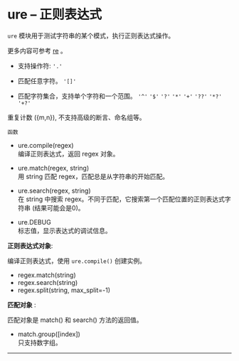 # **ure** – 正则表达式
`ure` 模块用于测试字符串的某个模式，执行正则表达式操作。

更多内容可参考 [re](https://docs.python.org/3/library/re.html?highlight=re#module-re)  。

- 支持操作符:
  ``'.'``

- 匹配任意字符。
  ``'[]'``

- 匹配字符集合，支持单个字符和一个范围。
  ``'^'``
  ``'$'``
  ``'?'``
  ``'*'``
  ``'+'``
  ``'??'``
  ``'*?'``
  ``'+?'``

重复计数 ({m,n}), 不支持高级的断言、命名组等。

`函数`

- ure.compile(regex)  
  编译正则表达式，返回 regex 对象。

- ure.match(regex, string)  
  用 string 匹配 regex，匹配总是从字符串的开始匹配。

- ure.search(regex, string)  
  在 string 中搜索 regex。不同于匹配，它搜索第一个匹配位置的正则表达式字符串 (结果可能会是0)。

- ure.DEBUG  
  标志值，显示表达式的调试信息。

**正则表达式对象**:

编译正则表达式，使用 `ure.compile()` 创建实例。

- regex.match(string)  
- regex.search(string)  
- regex.split(string, max_split=-1)  

**匹配对象** :

匹配对象是 match() 和 search() 方法的返回值。

- match.group([index])  
  只支持数字组。

----------